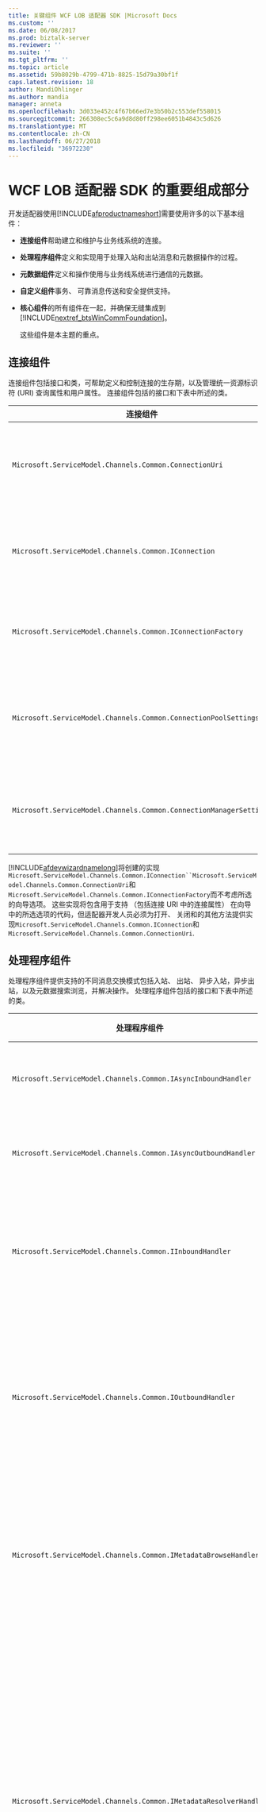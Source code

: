 ```yaml
---
title: 关键组件 WCF LOB 适配器 SDK |Microsoft Docs
ms.custom: ''
ms.date: 06/08/2017
ms.prod: biztalk-server
ms.reviewer: ''
ms.suite: ''
ms.tgt_pltfrm: ''
ms.topic: article
ms.assetid: 59b8029b-4799-471b-8825-15d79a30bf1f
caps.latest.revision: 18
author: MandiOhlinger
ms.author: mandia
manager: anneta
ms.openlocfilehash: 3d033e452c4f67b66ed7e3b50b2c553def558015
ms.sourcegitcommit: 266308ec5c6a9d8d80ff298ee6051b4843c5d626
ms.translationtype: MT
ms.contentlocale: zh-CN
ms.lasthandoff: 06/27/2018
ms.locfileid: "36972230"
---
```

# <a name="key-components-of-the-wcf-lob-adapter-sdk"></a>WCF LOB 适配器 SDK 的重要组成部分
开发适配器使用[!INCLUDE[afproductnameshort](../../includes/afproductnameshort-md.md)]需要使用许多的以下基本组件：  

- **连接组件**帮助建立和维护与业务线系统的连接。  

- **处理程序组件**定义和实现用于处理入站和出站消息和元数据操作的过程。  

- **元数据组件**定义和操作使用与业务线系统进行通信的元数据。  

- **自定义组件**事务、 可靠消息传送和安全提供支持。  

- **核心组件**的所有组件在一起，并确保无缝集成到[!INCLUDE[nextref_btsWinCommFoundation](../../includes/nextref-btswincommfoundation-md.md)]。  

  这些组件是本主题的重点。  

## <a name="connection-components"></a>连接组件  
 连接组件包括接口和类，可帮助定义和控制连接的生存期，以及管理统一资源标识符 (URI) 查询属性和用户属性。 连接组件包括的接口和下表中所述的类。  

|连接组件|必需？|Description|  
|---|---|---|  
|`Microsoft.ServiceModel.Channels.Common.ConnectionUri`|Required|用于提供生成将会占用您的适配器的用户体验的自定义的 URI 的基类。|  
|`Microsoft.ServiceModel.Channels.Common.IConnection`|Required|定义连接行为的接口。 开发人员必须实现此接口可定义与目标系统的连接。|  
|`Microsoft.ServiceModel.Channels.Common.IConnectionFactory`|Required|连接工厂的基类。 定义目标系统的连接工厂时，开发人员将子类。|  
|`Microsoft.ServiceModel.Channels.Common.ConnectionPoolSettings`|可选|包含用于控制连接池行为的设置。 开发人员可能想要调整这些值根据目标系统的行为。|  
|`Microsoft.ServiceModel.Channels.Common.ConnectionManagerSettings`|可选|包含静态控制连接池行为的设置。 开发人员可能想要优化其目标系统的这些值。|  

 [!INCLUDE[afdevwizardnamelong](../../includes/afdevwizardnamelong-md.md)]将创建的实现`Microsoft.ServiceModel.Channels.Common.IConnection``Microsoft.ServiceModel.Channels.Common.ConnectionUri`和`Microsoft.ServiceModel.Channels.Common.IConnectionFactory`而不考虑所选的向导选项。 这些实现将包含用于支持 （包括连接 URI 中的连接属性） 在向导中的所选选项的代码，但适配器开发人员必须为打开、 关闭和的其他方法提供实现`Microsoft.ServiceModel.Channels.Common.IConnection`和`Microsoft.ServiceModel.Channels.Common.ConnectionUri`.  

## <a name="handler-components"></a>处理程序组件  
 处理程序组件提供支持的不同消息交换模式包括入站、 出站、 异步入站，异步出站，以及元数据搜索浏览，并解决操作。 处理程序组件包括的接口和下表中所述的类。  

|处理程序组件|必需？|Description|  
|---|---|---|  
|`Microsoft.ServiceModel.Channels.Common.IAsyncInboundHandler`|可选|用于以异步方式从目标系统接收消息。 异步支持是可选的。|  
|`Microsoft.ServiceModel.Channels.Common.IAsyncOutboundHandler`|可选|用于以异步方式从目标系统发送消息。 异步支持是可选的。|  
|`Microsoft.ServiceModel.Channels.Common.IInboundHandler`|可选|用于接收来自目标系统的消息。 如果适配器需要侦听来自目标系统的消息，开发人员应实现此处理程序。|  
|`Microsoft.ServiceModel.Channels.Common.IOutboundHandler`|可选|为将消息发送到目标系统提供支持。 尽管都是可选的它可实现请求-响应消息模式。 此模式，包括 HTTP、 RPC 和许多其他基于最基本的通信技术。|  
|`Microsoft.ServiceModel.Channels.Common.IMetadataBrowseHandler`|可选|适配器支持元数据浏览时，将执行此处理程序。 尽管是可选的开发人员通常会实现此处理程序提供可在目标系统中的操作列表。|  
|`Microsoft.ServiceModel.Channels.Common.IMetadataResolverHandler`|可选|当适配器检索并返回表示特定于系统的逻辑和数据类型在目标系统中的元数据时，必须实现此处理程序。 可以从实际目标系统检索元数据，或可以创建用于表示在目标系统的功能。 例如，FTP 适配器无法创建 GET 和 PUT 操作。<br /><br /> 尽管不要求这样做，开发人员通常会实现此处理程序，以提供有关特定操作的信息。|  
|`Microsoft.ServiceModel.Channels.Common.IMetadataSearchHandler`|可选|适配器支持元数据搜索时，将执行此处理程序。|  

 [!INCLUDE[afdevwizardnameshort](../../includes/afdevwizardnameshort-md.md)]将创建的实现`Microsoft.ServiceModel.Channels.Common.IAsyncOutboundHandler`， `Microsoft.ServiceModel.Channels.Common.IOutboundHandler`，`Microsoft.ServiceModel.Channels.Common.IInboundHandler`和元数据处理程序基于由开发人员所做的选择。 提供了支持的代码;但是，适配器开发人员将需要提供代码以启动和停止的入站的侦听器和 TODO 注释标记的其他代码。  

## <a name="metadata-components"></a>元数据组件  
元数据组件提供支持，用于处理元数据请求和用于描述各种类型和目标应用程序中的操作。 处理程序组件控制元数据请求未处理的方式。 元数据组件描述的数据类型和公开目标系统的操作。  

 元数据组件设计用于保存两种类型的元数据信息： 键入元数据和操作元数据。  

- *类型元数据*描述可在目标系统中的数据类型并包含类型，其数组属性的名称，如果它是一个数组，并且无论是简单的 XSD 架构类型或复杂类型。  

- *操作的元数据*描述了在目标系统中可用的操作。 属性包括返回类型、 参数和操作名称的列表。  

  在适配器中的元数据支持是可选的但建议这样做。 使用的好处之一[!INCLUDE[afproductnameshort](../../includes/afproductnameshort-md.md)]构建与实现功能与适配器[!INCLUDE[nextref_btsWinCommFoundation](../../includes/nextref-btswincommfoundation-md.md)]服务是公开和绑定到一组动态操作的能力。  

> [!NOTE]
>  如果需要将公开一组有限的静态方法，则应考虑使用[!INCLUDE[nextref_btsWinCommFoundation](../../includes/nextref-btswincommfoundation-md.md)]。  

  可用于处理组件中，描述，并使用元数据是下表中所述。  

|元数据组件|Description|  
|---|---|  
|`Microsoft.ServiceModel.Channels.Common.ComplexQualifiedType`|表示复杂的限定的类型的适配器的类。 例如，如果目标系统是关系数据库、 表、 行，或用户定义的过程返回的类型所有可能是限定的自定义类型。|  
|`Microsoft.ServiceModel.Channels.Common.OperationMetadata`|用于表示在目标系统的操作元数据的基类。 例如，你可以子类 OperationMetadata 以包含有关适配器针对关系数据库中的存储过程的信息。|  
|`Microsoft.ServiceModel.Channels.Common.OperationMetadataTraceRecord`|提供了一种方法来捕获到跟踪文件的操作元数据。 跟踪收集的信息，如唯一 ID，最后一次访问，时间戳，显示名称、 原始名称、 参数和其他详细信息。|  
|`Microsoft.ServiceModel.Channels.Common.ParameterizedOperationMetadata`|提供了一种方法定义的操作，例如参数和返回类型的属性。|  
|`Microsoft.ServiceModel.Channels.Common.OperationParameter`|描述用于调用目标系统上的操作的参数。 属性包括名称、 原始名称、 参数方向和一个标志，指示参数是否为空。|  
|`Microsoft.ServiceModel.Channels.Common.OperationParameterDirection`|描述操作的参数方向的枚举的类型。 参数可以是入站仅 （中），出站唯一 (Out) 或双向 (InOut)。|  
|`Microsoft.ServiceModel.Channels.Common.OperationResult`|表示一个操作结果。 对于返回 void 或为 null 的运算和字符串、 整数或其他值具体取决于该操作可以为 OperationResult.Empty。|  
|`Microsoft.ServiceModel.Channels.Common.QualifiedType`|设计为类的基类限定类型属性，用于描述属性的目标系统的类型元数据。|  
|`Microsoft.ServiceModel.Channels.Common.QualifiedTypeContainer`|为一组相关的限定类型提供容器。|  
|`Microsoft.ServiceModel.Channels.Common.SimpleQualifiedType`|描述目标系统的类型元数据的属性时该类型直接映射到 W3C XSD 架构类型。 有关允许类型的列表，请参阅[XmlTypeCode 枚举](https://msdn.microsoft.com/library/system.xml.schema.xmltypecode(v=vs.110).aspx)。|  
|`Microsoft.ServiceModel.Channels.Common.TypeMember`|提供用于在结构化的类型元数据中定义的简单或复杂的数据成员的方法。|  
|`Microsoft.ServiceModel.Channels.Common.TypeMetadata`|用于表示在目标系统的类型元数据的基类。|  
|`Microsoft.ServiceModel.Channels.Common.StructuredTypeMetadata`|提供了定义包含复杂和/或简单类型成员的数据结构的方式。|  
|`Microsoft.ServiceModel.Channels.Common.TypeMetadataCollection`|为一组相关的类型元数据提供容器。|  
|`Microsoft.ServiceModel.Channels.Common.TypeMetadataTraceRecord`|提供了一种方法来捕获到跟踪文件的类型元数据。 在跟踪中收集信息，如唯一 ID，上次访问时间，时间戳和其他详细信息。|  

## <a name="custom-components"></a>自定义组件  
 自定义组件提供支持事务、 安全性、 可靠消息传递和其他功能的高度依赖目标系统。 作为适配器开发人员使用[!INCLUDE[afproductnameshort](../../includes/afproductnameshort-md.md)]，将需要了解目标系统的功能，并确定你想要支持它们的范围。  

## <a name="core-components"></a>核心组件  
 核心组件提供了一组基类，这些类和接口使适配器插入[!INCLUDE[nextref_btsWinCommFoundation](../../includes/nextref-btswincommfoundation-md.md)]。 下表所述的核心组件。  


|                     核心组件                      | 必需？ |                                                                                                                                                                                          Description                                                                                                                                                                                          |
|---------------------------------------------------------|-----------|-----------------------------------------------------------------------------------------------------------------------------------------------------------------------------------------------------------------------------------------------------------------------------------------------------------------------------------------------------------------------------------------------|
|    `Microsoft.ServiceModel.Channels.Common.Adapter`     | Required  |                                                      编写使用的适配器的基类[!INCLUDE[afproductnameshort](../../includes/afproductnameshort-md.md)]。 它负责与交互[!INCLUDE[nextref_btsWinCommFoundation](../../includes/nextref-btswincommfoundation-md.md)]通道体系结构                                                      |
| `Microsoft.ServiceModel.Channels.Common.AdapterBinding` | Required  | 包含控制包括连接池的适配器的各种设置的设置的类 (`Microsoft.ServiceModel.Channels.Common.ConnectionPoolSettings`)，缓存 (`Microsoft.ServiceModel.Channels.Common.CacheSettings`)，元数据 (`Microsoft.ServiceModel.Channels.Common.MetadataSettings`)，和消息传送 (`Microsoft.ServiceModel.Channels.Common.MessagingSettings`)。 |

 通过 WCF 绑定公开自定义适配器。 有关详细信息，请参阅 WCF 文档，网址[ http://go.microsoft.com/fwlink/?LinkId=100308 ](http://go.microsoft.com/fwlink/?LinkId=100308)。  

 [!INCLUDE[afdevwizardnameshort](../../includes/afdevwizardnameshort-md.md)]创建的实现`Microsoft.ServiceModel.Channels.Common.Adapter`， `Microsoft.ServiceModel.Channels.Common.AdapterBinding`， `System.ServiceModel.Configuration.StandardBindingElement`，和`System.ServiceModel.Configuration.StandardBindingCollectionElement`公开为 WCF 配置系统的适配器绑定。 [!INCLUDE[afdevwizardnameshort](../../includes/afdevwizardnameshort-md.md)]还将生成的实现`System.ServiceModel.Configuration.BindingElementExtensionElement`若要启用`Microsoft.ServiceModel.Channels.Common.Adapter`要在从计算机或应用程序配置文件的 WCF 自定义绑定中使用。  

 有关 StandardBindingElement、 StandardBindingCollectionElement 和 BindingElementExtensionElement 的详细信息，请参阅 WCF 文档。  

 有关配置适配器编写的详细信息[!INCLUDE[afproductnameshort](../../includes/afproductnameshort-md.md)]，请参阅[部署适配器使用 WCF LOB 适配器 SDK](../../adapters-and-accelerators/wcf-lob-adapter-sdk/deploy-an-adapter-using-the-wcf-lob-adapter-sdk.md)。  

## <a name="see-also"></a>请参阅  
 [了解 LOB 系统与 WCF LOB 适配器 SDK](../../adapters-and-accelerators/wcf-lob-adapter-sdk/understand-the-lob-system-with-the-wcf-lob-adapter-sdk.md)